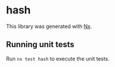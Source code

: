 # hash

This library was generated with [Nx](https://nx.dev).

## Running unit tests

Run `nx test hash` to execute the unit tests.
